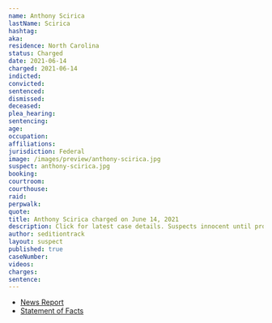 ```yaml
---
name: Anthony Scirica
lastName: Scirica
hashtag:
aka:
residence: North Carolina
status: Charged
date: 2021-06-14
charged: 2021-06-14
indicted:
convicted:
sentenced:
dismissed:
deceased:
plea_hearing:
sentencing:
age:
occupation:
affiliations:
jurisdiction: Federal
image: /images/preview/anthony-scirica.jpg
suspect: anthony-scirica.jpg
booking:
courtroom:
courthouse:
raid:
perpwalk:
quote:
title: Anthony Scirica charged on June 14, 2021
description: Click for latest case details. Suspects innocent until proven guilty.
author: seditiontrack
layout: suspect
published: true
caseNumber:
videos:
charges:
sentence:
---
```

- [News Report](https://www.newsweek.com/capitol-rioter-anthony-scirica-charged-after-friend-snapchats-about-him-tv-1601370)
- [Statement of Facts](https://www.justice.gov/usao-dc/case-multi-defendant/file/1405461/download)
